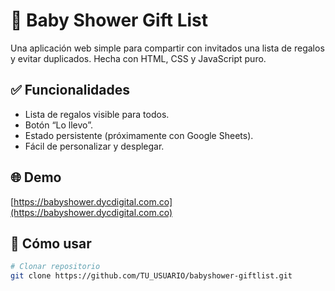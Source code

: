 # 🎁 Baby Shower Gift List

Una aplicación web simple para compartir con invitados una lista de regalos y evitar duplicados. Hecha con HTML, CSS y JavaScript puro.

## ✅ Funcionalidades

- Lista de regalos visible para todos.
- Botón “Lo llevo”.
- Estado persistente (próximamente con Google Sheets).
- Fácil de personalizar y desplegar.

## 🌐 Demo

[https://babyshower.dycdigital.com.co](https://babyshower.dycdigital.com.co)

## 🚀 Cómo usar

```bash
# Clonar repositorio
git clone https://github.com/TU_USUARIO/babyshower-giftlist.git
